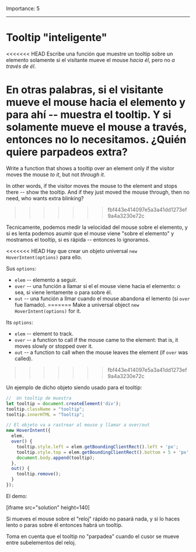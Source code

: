 Importance: 5

---

# Tooltip "inteligente"

<<<<<<< HEAD
Escribe una función que muestre un tooltip sobre un elemento solamente si el visitante mueve el mouse *hacia él*, pero no *a través de él*.

En otras palabras, si el visitante mueve el mouse hacia el elemento y para ahí -- muestra el tooltip. Y si solamente mueve el mouse a través, entonces no lo necesitamos. ¿Quién quiere parpadeos extra?
=======
Write a function that shows a tooltip over an element only if the visitor moves the mouse *to it*, but not *through it*.

In other words, if the visitor moves the mouse to the element and stops there -- show the tooltip. And if they just moved the mouse through, then no need, who wants extra blinking?
>>>>>>> fbf443e414097e5a3a41dd1273ef9a4a3230e72c

Tecnicamente, podemos medir la velocidad del mouse sobre el elemento, y si es lenta podemos asumir que el mouse viene "sobre el elemento" y mostramos el tooltip, si es rápida -- entonces lo ignoramos.

<<<<<<< HEAD
Hay que crear un objeto universal `new HoverIntent(options)` para ello.

Sus `options`:
- `elem` -- elemento a seguir.
- `over` -- una función a llamar si el el mouse viene hacia el elemento: o sea, si viene lentamente o para sobre él.
- `out` -- una función a llmar cuando el mouse abandona el lemento (si `over` fue llamado).
=======
Make a universal object `new HoverIntent(options)` for it.

Its `options`:
- `elem` -- element to track.
- `over` -- a function to call if the mouse came to the element: that is, it moves slowly or stopped over it.
- `out` -- a function to call when the mouse leaves the element (if `over` was called).
>>>>>>> fbf443e414097e5a3a41dd1273ef9a4a3230e72c

Un ejemplo de dicho objeto siendo usado para el tooltip:

```js
//  Un tooltip de muestra
let tooltip = document.createElement('div');
tooltip.className = "tooltip";
tooltip.innerHTML = "Tooltip";

// El objeto va a rastrear al mouse y llamar a over/out
new HoverIntent({
  elem,
  over() {
    tooltip.style.left = elem.getBoundingClientRect().left + 'px';
    tooltip.style.top = elem.getBoundingClientRect().bottom + 5 + 'px';
    document.body.append(tooltip);
  },
  out() {
    tooltip.remove();
  }
});
```

El demo:

[iframe src="solution" height=140]

Si mueves el mouse sobre el "reloj" rápido no pasará nada, y si lo haces lento o paras sobre él entonces habrá un tooltip.

Toma en cuenta que el tooltip no "parpadea" cuando el cusor se mueve entre subelementos del reloj.
